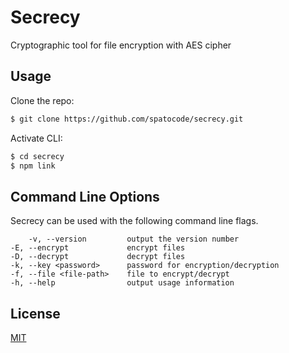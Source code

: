 # Secrecy
Cryptographic tool for file encryption with AES cipher


## Usage

Clone the repo:

```bash
$ git clone https://github.com/spatocode/secrecy.git
```

Activate CLI:

```bash
$ cd secrecy
$ npm link
```

## Command Line Options

Secrecy can be used with the following command line flags.

        -v, --version         output the version number
    -E, --encrypt             encrypt files
    -D, --decrypt             decrypt files
    -k, --key <password>      password for encryption/decryption
    -f, --file <file-path>    file to encrypt/decrypt
    -h, --help                output usage information

## License

[MIT](LICENSE)
